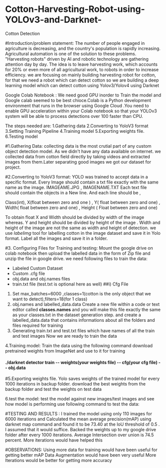 # Cotton-Harvesting-Robot-using-YOLOv3-and-Darknet-
Cotton Detection

#Introduction/problem statement:
The number of people engaged in agriculture is decreasing, and the country's population is rapidly increasing. Agricultural automation is one of the solution to these problems. "Harvesting robots" driven by AI and robotic technology are gathering attention day by day. The idea is to leave harvesting work, which accounts for 20% or even more of all agricultural work, to robots in order to increase efficiency. we are focusing on mainly building harvesting robot for cotton, for that we need a robot which can detect cotton
so we are building a deep learning model which can detect cotton using Yolov3/Yolov4 using Darknet

Google Colab Notebook :
We need good GPU inorder to Train the model and Google calab seemed to be best chioce.Colab is a Python development environment that runs in the browser using Google Cloud .You need to enable GPU acceleration within your Colab notebook so that your YOLOv3 system will be able to process detections over 100 faster than CPU.

The steps needed are:
1.Gathering data
2.Converting to YoloV3 format
3.Setting Training Pipeline
4.Training model
5.Exporting weights file.
6.Testing model

#1.Gathering Data:
collecting data is the most crutial part of any custom object detection model. As we didn't have any data available on internet. we collected data from cotton field directly
by taking videos and extracted images from them.Later separating good images we got our dataset for project.

#2.Converting to YoloV3 format:
YOLO was trained to accept data in a specific format. Every Image should contain a txt file exactly with the same name as the image. IMAGEAME.JPG , IMAGENAME.TXT
Each text file should contain the objects in a New line. And each line should be ,

Class(int), X(float between zero and one ) , Y( float between zero and one) , Width( float between zero and one) , Height ( Float between zero and one)

To obtain float X and Width should be divided by width of the image whereas. Y and height should be divided by height of the image . Width and height of the image are not the same as width and height of detection.
we use *labelimg* tool for labelling cotton in the image dataset and save it in Yolo format. Label all the images and save it in a folder.

#3. Configuring Files for Training and testing:
Mount the google drive on colab notebook then upload the labelled data in the form of Zip file and unzip the file in google drive. 
we need following files to train the data:
*   Labeled Custom Dataset
*   Custom .cfg file
*   obj.data and obj.names files
*   train.txt file (test.txt is optional here as well)
##i) Cfg File
1. Set max_batches=6000 ,classes=1(cotton is the only object that we want to detect),filters=18(for 1 class)
2. obj.names and labelled_data.data 
Create a new file within a code or text editor called **classes.names** and you will make this file exactly the same as your classes.txt in the dataset generation step.
and create a labelled_data.data that contains informations about all the folders and files required for training
3. Generating train.txt and test.txt files which have names of all the train and test images 
Now we are ready to train the data

4.Training model:
Train the data using the following command
download pretrained weights from ImageNet and use to it for training
#### ./darknet detector train -- weights(your weights file) -- cfg(your cfg file) -- obj.data 

#5.Exporting weights file.
Yolo saves weights of the trained model for every 1000 iterations in backup folder.
download the best weights from the backup folder and test the weights on test data

6.test the model:
test the model against new images/test images and see how model is performing
use following command to test the data:

#TESTING AND RESULTS :
I trained the model using only 110 images for 6000 iterations and Calculated the mean average precision(mAP) using darknet map command and found it to be 73.40 at the IoU threshold of 0.5 . I assumed that it would suffice. Backed the weights up to my google drive folder after every 1000 iterations.
Average Intersection over union is 74.5 percent. More iterations would have helped this


#OBSERVATIONS:
Using more data for training would have been useful for getting better mAP 
Data Augmentation would have been very useful
More Iterations would be better for getting more accuracy






